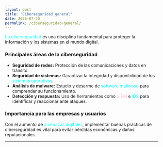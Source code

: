```yaml
---
layout: post
title: "Ciberseguridad general"
date: 2025-07-30
permalink: /ciberseguridad-general/
---
```


<span style="color: #00FFFF;">La ciberseguridad</span> es una disciplina fundamental para proteger la información y los sistemas en el mundo digital.

### Principales áreas de la ciberseguridad

- **Seguridad de redes:** Protección de las comunicaciones y datos en tránsito.
- **Seguridad de sistemas:** Garantizar la integridad y disponibilidad de los  <span style="color: #00FFFF;">sistemas operativos</span>.
- **Análisis de malware:** Estudio y desarme de <span style="color: #00FFFF;">software malicioso</span> para comprender su funcionamiento.
- **Detección y respuesta:** Uso de herramientas como <span style="color: #FFC0CB;">SIEM</span> e <span style="color: #00FFFF;">IDS</span> para identificar y reaccionar ante ataques.

### Importancia para las empresas y usuarios

Con el aumento de <span style="color: #00FFFF;">amenazas digitales</span>, implementar buenas prácticas de ciberseguridad es vital para evitar pérdidas económicas y daños reputacionales.

---

